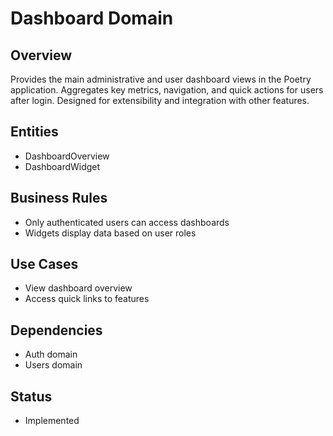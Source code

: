 # Dashboard Domain

## Overview
Provides the main administrative and user dashboard views in the Poetry application. Aggregates key metrics, navigation, and quick actions for users after login. Designed for extensibility and integration with other features.

## Entities
- DashboardOverview
- DashboardWidget

## Business Rules
- Only authenticated users can access dashboards
- Widgets display data based on user roles

## Use Cases
- View dashboard overview
- Access quick links to features

## Dependencies
- Auth domain
- Users domain

## Status
- Implemented
